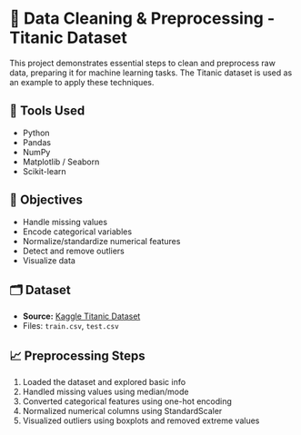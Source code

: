 # 🧹 Data Cleaning & Preprocessing - Titanic Dataset

This project demonstrates essential steps to clean and preprocess raw data, preparing it for machine learning tasks. The Titanic dataset is used as an example to apply these techniques.

## 🔧 Tools Used
- Python
- Pandas
- NumPy
- Matplotlib / Seaborn
- Scikit-learn

## 📌 Objectives
- Handle missing values
- Encode categorical variables
- Normalize/standardize numerical features
- Detect and remove outliers
- Visualize data

## 🗂️ Dataset
- **Source:** [Kaggle Titanic Dataset](https://www.kaggle.com/competitions/titanic)
- Files: `train.csv`, `test.csv`

## 📈 Preprocessing Steps
1. Loaded the dataset and explored basic info
2. Handled missing values using median/mode
3. Converted categorical features using one-hot encoding
4. Normalized numerical columns using StandardScaler
5. Visualized outliers using boxplots and removed extreme values
